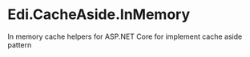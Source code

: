 # Edi.CacheAside.InMemory
In memory cache helpers for ASP.NET Core for implement cache aside pattern
